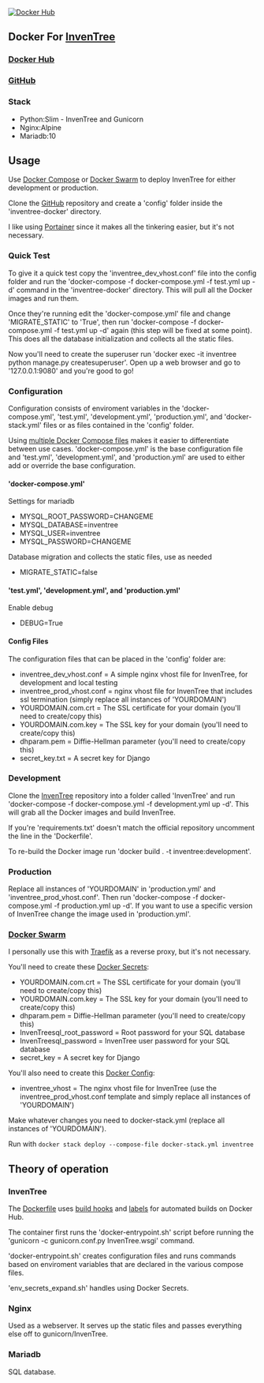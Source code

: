 [![Docker Hub](https://img.shields.io/docker/cloud/build/zeigren/inventree)](https://hub.docker.com/r/zeigren/inventree)

## Docker For [InvenTree](https://github.com/inventree/InvenTree)

### [Docker Hub](https://hub.docker.com/r/zeigren/inventree)

### [GitHub](https://github.com/Zeigren/inventree-docker)

### Stack

- Python:Slim - InvenTree and Gunicorn
- Nginx:Alpine
- Mariadb:10

## Usage

Use [Docker Compose](https://docs.docker.com/compose/) or [Docker Swarm](https://docs.docker.com/engine/swarm/) to deploy InvenTree for either development or production.

Clone the [GitHub](https://github.com/Zeigren/inventree-docker) repository and create a 'config' folder inside the 'inventree-docker' directory.

I like using [Portainer](https://www.portainer.io/) since it makes all the tinkering easier, but it's not necessary.

### Quick Test

To give it a quick test copy the 'inventree_dev_vhost.conf' file into the config folder and run the 'docker-compose -f docker-compose.yml -f test.yml up -d' command in the 'inventree-docker' directory. This will pull all the Docker images and run them.

Once they're running edit the 'docker-compose.yml' file and change 'MIGRATE_STATIC' to 'True', then run 'docker-compose -f docker-compose.yml -f test.yml up -d' again (this step will be fixed at some point). This does all the database initialization and collects all the static files. 

Now you'll need to create the superuser run 'docker exec -it inventree python manage.py createsuperuser'. Open up a web browser and go to '127.0.0.1:9080' and you're good to go!

### Configuration

Configuration consists of enviroment variables in the 'docker-compose.yml', 'test.yml', 'development.yml', 'production.yml', and 'docker-stack.yml' files or as files contained in the 'config' folder.

Using [multiple Docker Compose files](https://docs.docker.com/compose/extends/#multiple-compose-files) makes it easier to differentiate between use cases. 'docker-compose.yml' is the base configuration file and 'test.yml', 'development.yml', and 'production.yml' are used to either add or override the base configuration.

#### 'docker-compose.yml'

Settings for mariadb

- MYSQL_ROOT_PASSWORD=CHANGEME
- MYSQL_DATABASE=inventree
- MYSQL_USER=inventree
- MYSQL_PASSWORD=CHANGEME

Database migration and collects the static files, use as needed

- MIGRATE_STATIC=false

#### 'test.yml', 'development.yml', and 'production.yml'

Enable debug

- DEBUG=True

#### Config Files

The configuration files that can be placed in the 'config' folder are:

- inventree_dev_vhost.conf = A simple nginx vhost file for InvenTree, for development and local testing
- inventree_prod_vhost.conf = nginx vhost file for InvenTree that includes ssl termination (simply replace all instances of 'YOURDOMAIN')
- YOURDOMAIN.com.crt = The SSL certificate for your domain (you'll need to create/copy this)
- YOURDOMAIN.com.key = The SSL key for your domain (you'll need to create/copy this)
- dhparam.pem = Diffie-Hellman parameter (you'll need to create/copy this)
- secret_key.txt = A secret key for Django

### Development

Clone the [InvenTree](https://github.com/inventree/InvenTree) repository into a folder called 'InvenTree' and run 'docker-compose -f docker-compose.yml -f development.yml up -d'. This will grab all the Docker images and build InvenTree.

If you're 'requirements.txt' doesn't match the official repository uncomment the line in the 'Dockerfile'.

To re-build the Docker image run 'docker build . -t inventree:development'.

### Production

Replace all instances of 'YOURDOMAIN' in 'production.yml' and 'inventree_prod_vhost.conf'. Then run 'docker-compose -f docker-compose.yml -f production.yml up -d'. If you want to use a specific version of InvenTree change the image used in 'production.yml'.


### [Docker Swarm](https://docs.docker.com/engine/swarm/)

I personally use this with [Traefik](https://traefik.io/) as a reverse proxy, but it's not necessary.

You'll need to create these [Docker Secrets](https://docs.docker.com/engine/swarm/secrets/):

- YOURDOMAIN.com.crt = The SSL certificate for your domain (you'll need to create/copy this)
- YOURDOMAIN.com.key = The SSL key for your domain (you'll need to create/copy this)
- dhparam.pem = Diffie-Hellman parameter (you'll need to create/copy this)
- InvenTreesql_root_password = Root password for your SQL database
- InvenTreesql_password = InvenTree user password for your SQL database
- secret_key = A secret key for Django

You'll also need to create this [Docker Config](https://docs.docker.com/engine/swarm/configs/):

- inventree_vhost = The nginx vhost file for InvenTree (use the inventree_prod_vhost.conf template and simply replace all instances of 'YOURDOMAIN')

Make whatever changes you need to docker-stack.yml (replace all instances of 'YOURDOMAIN').

Run with `docker stack deploy --compose-file docker-stack.yml inventree`

## Theory of operation

### InvenTree

The [Dockerfile](https://docs.docker.com/engine/reference/builder/) uses [build hooks](https://docs.docker.com/docker-hub/builds/advanced/#build-hook-examples) and [labels](http://label-schema.org/rc1/#build-time-labels) for automated builds on Docker Hub.

The container first runs the 'docker-entrypoint.sh' script before running the 'gunicorn -c gunicorn.conf.py InvenTree.wsgi' command.

'docker-entrypoint.sh' creates configuration files and runs commands based on enviroment variables that are declared in the various compose files.

'env_secrets_expand.sh' handles using Docker Secrets.

### Nginx

Used as a webserver. It serves up the static files and passes everything else off to gunicorn/InvenTree.

### Mariadb

SQL database.